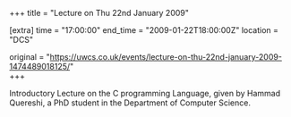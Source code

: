 +++
title = "Lecture on Thu 22nd January 2009"

[extra]
time = "17:00:00"
end_time = "2009-01-22T18:00:00Z"
location = "DCS"

original = "https://uwcs.co.uk/events/lecture-on-thu-22nd-january-2009-1474489018125/"    
+++

Introductory Lecture on the C programming Language, given by Hammad Quereshi, a PhD student in the Department of Computer Science.

